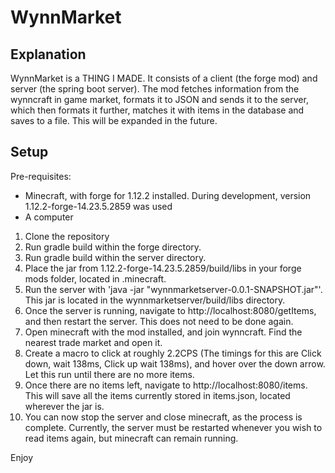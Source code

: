 # WynnMarket

## Explanation

WynnMarket is a THING I MADE. It consists of a client (the forge mod) and server (the spring boot server). The mod fetches information from the wynncraft in game market, formats it to JSON and sends it to the server, which then formats it further, matches it with items in the database and saves to a file. This will be expanded in the future.

## Setup
Pre-requisites:
- Minecraft, with forge for 1.12.2 installed. During development, version 1.12.2-forge-14.23.5.2859 was used
- A computer

1. Clone the repository
2. Run gradle build within the forge directory.
3. Run gradle build within the server directory.
4. Place the jar from 1.12.2-forge-14.23.5.2859/build/libs in your forge mods folder, located in .minecraft.
5. Run the server with 'java -jar "wynnmarketserver-0.0.1-SNAPSHOT.jar"'. This jar is located in the wynnmarketserver/build/libs directory.
6. Once the server is running, navigate to http://localhost:8080/getItems, and then restart the server. This does not need to be done again.
7. Open minecraft with the mod installed, and join wynncraft. Find the nearest trade market and open it.
8. Create a macro to click at roughly 2.2CPS (The timings for this are Click down, wait 138ms, Click up wait 138ms), and hover over the down arrow. Let this run until there are no more items.
9. Once there are no items left, navigate to http://localhost:8080/items. This will save all the items currently stored in items.json, located wherever the jar is.
10. You can now stop the server and close minecraft, as the process is complete. Currently, the server must be restarted whenever you wish to read items again, but minecraft can remain running.

Enjoy
